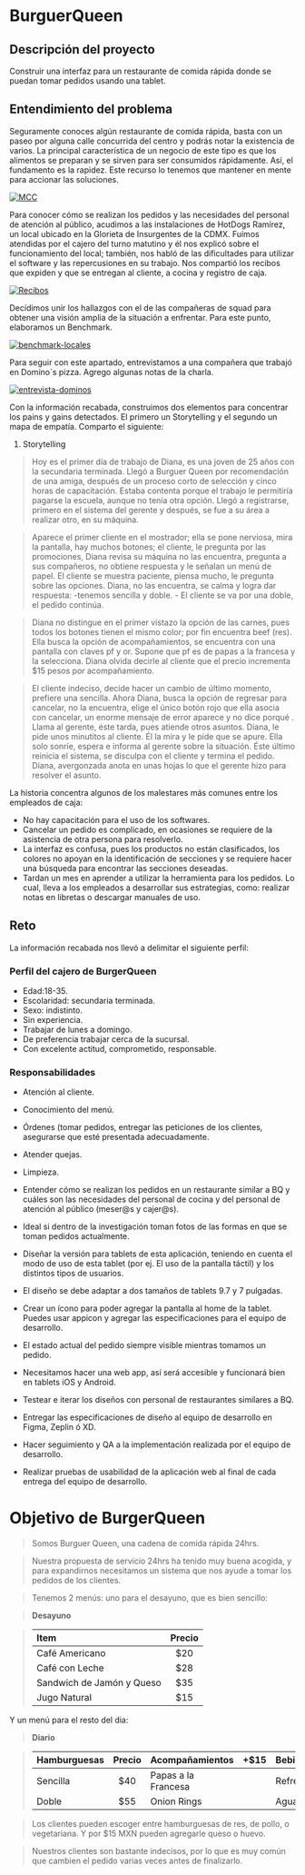  # BurguerQueen 


## Descripción del proyecto

Construir una interfaz para un restaurante de comida rápida donde se puedan tomar pedidos usando una tablet.

## Entendimiento del problema

Seguramente conoces algún restaurante de comida rápida, basta con un paseo por alguna calle concurrida del centro y podrás notar la existencia de varios. La principal característica de un negocio de este tipo es que los alimentos se preparan y se sirven para ser consumidos rápidamente. Así, el fundamento es la rapidez. Este recurso lo tenemos que mantener en mente para accionar las soluciones. 

<a href="https://ibb.co/4NL5xnM"><img src="https://i.ibb.co/j4Y1FPG/MCC.png" alt="MCC" border="0"></a><br/>

Para conocer cómo se realizan los pedidos y las necesidades del personal de atención al público, acudimos a las instalaciones de HotDogs Ramírez, un local ubicado en la Glorieta de Insurgentes de la CDMX. Fuimos atendidas por el cajero del turno matutino y él nos explicó sobre el funcionamiento del local; también, nos habló de las dificultades para utilizar el software y las repercusiones en su trabajo. Nos compartió los recibos que expiden y que se entregan al cliente, a cocina y registro de caja.

<a href="https://ibb.co/8dC6bwq"><img src="https://i.ibb.co/D8J5YFh/Recibos.png" alt="Recibos" border="0"></a><br/>


Decídimos unir los hallazgos con el de las compañeras de squad para obtener una visión amplia de la situación a enfrentar. Para este punto, elaboramos un Benchmark.

<a href="https://ibb.co/pfg7Sj5"><img src="https://i.ibb.co/jydNSks/benchmark-locales.png" alt="benchmark-locales" border="0"></a><br />

Para seguir con este apartado, entrevistamos a una compañera que trabajó en Domino´s pizza. Agrego algunas notas de la charla.

<a href="https://ibb.co/kqWvy97"><img src="https://i.ibb.co/DwSTb8J/entrevista-dominos.jpg" alt="entrevista-dominos" border="0"></a><br />

Con la información recabada, construimos dos elementos para concentrar los pains y gains detectados. El primero un Storytelling y el segundo un mapa de empatía. Comparto el siguiente: 

1. Storytelling 
> Hoy es el primer día de trabajo de Diana, es una joven de 25 años con la secundaria terminada. Llegó a Burguer Queen por recomendación de una amiga, después de un proceso corto de selección y cinco horas de capacitación. Estaba contenta porque el trabajo le permitiría pagarse la escuela, aunque no tenía otra opción. Llegó a registrarse, primero en el sistema del gerente y después, se fue a su área a realizar otro, en su máquina.

> Aparece el primer cliente en el mostrador;  ella se pone nerviosa, mira la pantalla, hay muchos botones; el cliente, le pregunta por las promociones, Diana revisa su máquina no las encuentra, pregunta a sus compañeros, no obtiene respuesta y le señalan un menú de papel. El cliente se muestra paciente, piensa mucho, le pregunta sobre las opciones. 
Diana, no las encuentra, se calma y logra dar respuesta: -tenemos sencilla y doble. - El cliente se va por una doble,  el pedido continúa.

> Diana no distingue en el primer vistazo la opción de las carnes, pues todos los botones tienen el mismo color; por fin encuentra beef (res). Ella busca la opción de acompañamientos, se encuentra con una pantalla con claves pf y or. Supone que pf es de papas a la francesa y la selecciona. Diana olvida decirle al cliente que el precio incrementa $15 pesos por acompañamiento.

> El cliente indeciso, decide hacer un cambio de último momento, prefiere una sencilla. Ahora Diana, busca la opción de regresar para cancelar, no la encuentra, elige el único botón rojo que ella asocia con cancelar, un enorme mensaje de error aparece y no dice porqué . Llama al gerente, éste tarda, pues atiende otros asuntos. Diana, le pide unos minutitos al cliente. Él la mira y le pide que se apure. Ella solo sonríe, espera e informa al gerente sobre la situación. Éste último reinicia el sistema, se disculpa con el cliente y termina el pedido. Diana, avergonzada anota en unas hojas lo que el gerente hizo para resolver el asunto.

La historia concentra algunos de los malestares más comunes entre los empleados de caja:
* No hay capacitación para el uso de los softwares.
* Cancelar un pedido es complicado, en ocasiones se requiere de la asistencia de otra persona para resolverlo.
* La interfaz es confusa, pues los productos no están clasificados, los colores no apoyan en la identificación de secciones y se requiere hacer una búsqueda para encontrar las secciones deseadas.
* Tardan un mes en aprender a utilizar la herramienta para los pedidos. Lo cual, lleva a los empleados a desarrollar sus estrategias, como: realizar notas en libretas o descargar manuales de uso.

## Reto

La información recabada nos llevó a delimitar el siguiente perfil:

### Perfil del cajero de BurgerQueen
* Edad:18-35.
* Escolaridad: secundaria terminada.
* Sexo: indistinto.
* Sin experiencia.
* Trabajar de lunes a domingo.
* De preferencia trabajar cerca de la sucursal.
* Con excelente actitud, comprometido, responsable.

### Responsabilidades
* Atención al cliente.
* Conocimiento del menú.
* Órdenes (tomar pedidos, entregar las peticiones de los clientes, asegurarse que esté presentada adecuadamente.
* Atender quejas.
* Limpieza.

* Entender cómo se realizan los pedidos en un restaurante similar a BQ y cuáles son las necesidades del personal de cocina y del personal de atención al público (meser@s y cajer@s).
* Ideal si dentro de la investigación toman fotos de las formas en que se toman pedidos actualmente.
* Diseñar la versión para tablets de esta aplicación, teniendo en cuenta el modo de uso de esta tablet (por ej. El uso de la pantalla táctil) y los distintos tipos de usuarios.
* El diseño se debe adaptar a dos tamaños de tablets 9.7 y 7 pulgadas.
* Crear un ícono para poder agregar la pantalla al home de la tablet. Puedes usar appicon y agregar las especificaciones para el equipo de desarrollo.
* El estado actual del pedido siempre visible mientras tomamos un pedido.
* Necesitamos hacer una web app, así será accesible y funcionará bien en tablets iOS y Android.
* Testear e iterar los diseños con personal de restaurantes similares a BQ.
* Entregar las especificaciones de diseño al equipo de desarrollo en Figma, Zeplin ó XD.
* Hacer seguimiento y QA a la implementación realizada por el equipo de desarrollo.
* Realizar pruebas de usabilidad de la aplicación web al final de cada entrega del equipo de desarrollo.

# Objetivo de BurgerQueen

> Somos Burguer Queen, una cadena de comida rápida 24hrs.

> Nuestra propuesta de servicio 24hrs ha tenido muy buena acogida, y para expandirnos necesitamos un sistema que nos ayude a tomar los pedidos de los clientes.

> Tenemos 2 menús: uno para el desayuno, que es bien sencillo:

> **Desayuno**

> |Item|Precio|
> |:---|:---:|
> |Café Americano|$20|
> |Café con Leche| $28 |
> |Sandwich de Jamón y Queso| $35 |
> |Jugo Natural| $15 |


Y un menú para el resto del dia:

> **Diario**

> |Hamburguesas|Precio|Acompañamientos|+$15|Bebidas|Precio|
> |:---|:---:|:---|:---:|:---|:---:|
> |Sencilla|$40|Papas a la Francesa||Refresco|$15|
> |Doble| $55 |Onion Rings||Agua|$10|

> Los clientes pueden escoger entre hamburguesas de res, de pollo, o vegetariana. Y por $15 MXN pueden agregarle queso o huevo.

> Nuestros clientes son bastante indecisos, por lo que es muy común que cambien el pedido varias veces antes de finalizarlo.




